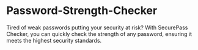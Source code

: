 # Password-Strength-Checker
Tired of weak passwords putting your security at risk? With SecurePass Checker, you can quickly check the strength of any password, ensuring it meets the highest security standards.
